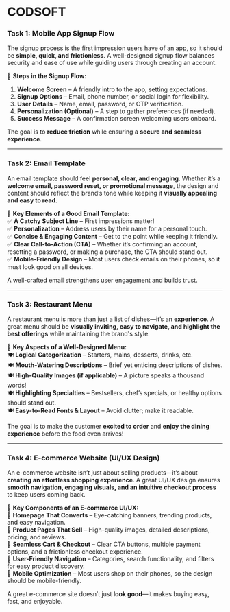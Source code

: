 # CODSOFT
### **Task 1: Mobile App Signup Flow**  
The signup process is the first impression users have of an app, so it should be **simple, quick, and frictionless**. A well-designed signup flow balances security and ease of use while guiding users through creating an account.  

🔹 **Steps in the Signup Flow:**  
1. **Welcome Screen** – A friendly intro to the app, setting expectations.  
2. **Signup Options** – Email, phone number, or social login for flexibility.  
3. **User Details** – Name, email, password, or OTP verification.  
4. **Personalization (Optional)** – A step to gather preferences (if needed).  
5. **Success Message** – A confirmation screen welcoming users onboard.  

The goal is to **reduce friction** while ensuring a **secure and seamless experience**.   

---  
### **Task 2: Email Template**  
An email template should feel **personal, clear, and engaging**. Whether it’s a **welcome email, password reset, or promotional message**, the design and content should reflect the brand’s tone while keeping it **visually appealing and easy to read**.  

🔹 **Key Elements of a Good Email Template:**  
✅ **A Catchy Subject Line** – First impressions matter!  
✅ **Personalization** – Address users by their name for a personal touch.  
✅ **Concise & Engaging Content** – Get to the point while keeping it friendly.  
✅ **Clear Call-to-Action (CTA)** – Whether it’s confirming an account, resetting a password, or making a purchase, the CTA should stand out.  
✅ **Mobile-Friendly Design** – Most users check emails on their phones, so it must look good on all devices.  

A well-crafted email strengthens user engagement and builds trust.   

---  
### **Task 3: Restaurant Menu**  
A restaurant menu is more than just a list of dishes—it’s an **experience**. A great menu should be **visually inviting, easy to navigate, and highlight the best offerings** while maintaining the brand's style.  

🔹 **Key Aspects of a Well-Designed Menu:**  
🍽️ **Logical Categorization** – Starters, mains, desserts, drinks, etc.  
🍽️ **Mouth-Watering Descriptions** – Brief yet enticing descriptions of dishes.  
🍽️ **High-Quality Images (if applicable)** – A picture speaks a thousand words!  
🍽️ **Highlighting Specialties** – Bestsellers, chef’s specials, or healthy options should stand out.  
🍽️ **Easy-to-Read Fonts & Layout** – Avoid clutter; make it readable.  

The goal is to make the customer **excited to order** and **enjoy the dining experience** before the food even arrives!   

---  
### **Task 4: E-commerce Website (UI/UX Design)**  
An e-commerce website isn’t just about selling products—it’s about **creating an effortless shopping experience**. A great UI/UX design ensures **smooth navigation, engaging visuals, and an intuitive checkout process** to keep users coming back.  

🔹 **Key Components of an E-commerce UI/UX:**  
🛒 **Homepage That Converts** – Eye-catching banners, trending products, and easy navigation.  
🛒 **Product Pages That Sell** – High-quality images, detailed descriptions, pricing, and reviews.  
🛒 **Seamless Cart & Checkout** – Clear CTA buttons, multiple payment options, and a frictionless checkout experience.  
🛒 **User-Friendly Navigation** – Categories, search functionality, and filters for easy product discovery.  
🛒 **Mobile Optimization** – Most users shop on their phones, so the design should be mobile-friendly.  

A great e-commerce site doesn’t just **look good**—it makes buying easy, fast, and enjoyable.  

